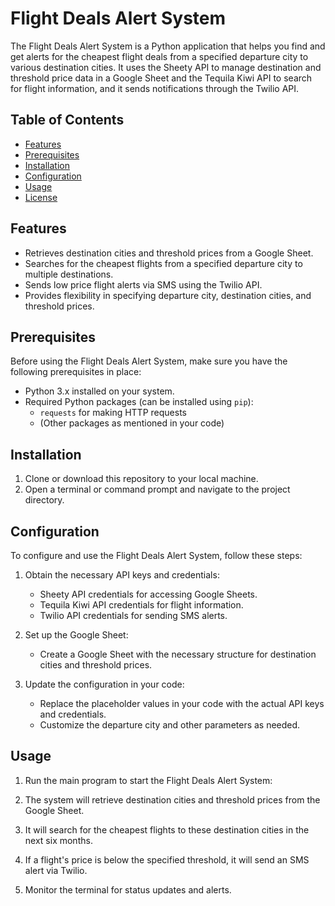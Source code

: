 # Flight Deals Alert System

The Flight Deals Alert System is a Python application that helps you find and get alerts for the cheapest flight deals from a specified departure city to various destination cities. It uses the Sheety API to manage destination and threshold price data in a Google Sheet and the Tequila Kiwi API to search for flight information, and it sends notifications through the Twilio API.

## Table of Contents

- [Features](#features)
- [Prerequisites](#prerequisites)
- [Installation](#installation)
- [Configuration](#configuration)
- [Usage](#usage)
- [License](#license)

## Features

- Retrieves destination cities and threshold prices from a Google Sheet.
- Searches for the cheapest flights from a specified departure city to multiple destinations.
- Sends low price flight alerts via SMS using the Twilio API.
- Provides flexibility in specifying departure city, destination cities, and threshold prices.

## Prerequisites

Before using the Flight Deals Alert System, make sure you have the following prerequisites in place:

- Python 3.x installed on your system.
- Required Python packages (can be installed using `pip`):
  - `requests` for making HTTP requests
  - (Other packages as mentioned in your code)

## Installation

1. Clone or download this repository to your local machine.
2. Open a terminal or command prompt and navigate to the project directory.

## Configuration

To configure and use the Flight Deals Alert System, follow these steps:

1. Obtain the necessary API keys and credentials:

   - Sheety API credentials for accessing Google Sheets.
   - Tequila Kiwi API credentials for flight information.
   - Twilio API credentials for sending SMS alerts.

2. Set up the Google Sheet:

   - Create a Google Sheet with the necessary structure for destination cities and threshold prices.

3. Update the configuration in your code:

   - Replace the placeholder values in your code with the actual API keys and credentials.
   - Customize the departure city and other parameters as needed.

## Usage

1. Run the main program to start the Flight Deals Alert System:

2. The system will retrieve destination cities and threshold prices from the Google Sheet.

3. It will search for the cheapest flights to these destination cities in the next six months.

4. If a flight's price is below the specified threshold, it will send an SMS alert via Twilio.

5. Monitor the terminal for status updates and alerts.
